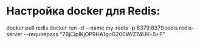 # Настройка docker для Redis:
docker pull redis
docker run -d --name my-redis -p 6379:6379 redis redis-server --requirepass "7BjCipIKjOP9HA1goG200W/Z74UK+5+F"

